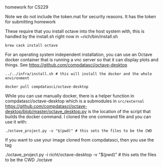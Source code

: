 homework for CS229

Note we do not include the token.mat for security reasons. It has the token for
submitting homework

These require that you install octave into the host system with, this is handled
by the install.sh right now in ~rich/bin/install.sh

```
brew cask install octave
```


For an operating system independent installation, you can use an Octave docker
container that is running a vnc server so that it can display plots and things.
See https://github.com/compdatasci/octave-desktop

```
../../infra/install.sh # this will install the docker and the whole environment

docker pull compdatasci/octave-desktop
```
While you can use manually docker, there is a helper function in
compdatasci/octave-desktop which is a submodules in `src/external`
https://github.com/compdatasci/octave-desktop/blob/master/octave_desktop.py is
the location of the script that builds the docker command. I cloned the one
command file and you can use it with:

```
./octave_project.py -v "$(pwd)" # this sets the files to be the CWD
```

If you want to use your image cloned from compdatasci, then you use the tag

./octave_project.py -i richt/octave-desktop -v "$(pwd)" # this sets the files to be the CWD
./octave
```
